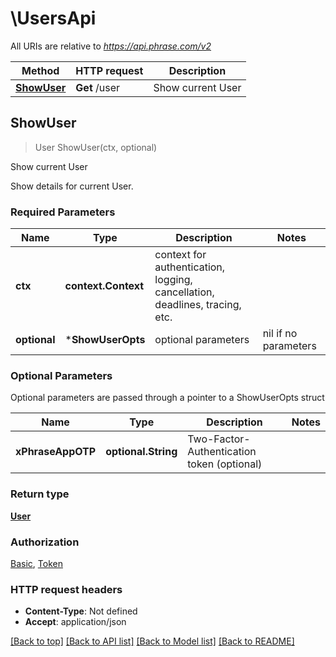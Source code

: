 # \UsersApi

All URIs are relative to *https://api.phrase.com/v2*

Method | HTTP request | Description
------------- | ------------- | -------------
[**ShowUser**](UsersApi.md#ShowUser) | **Get** /user | Show current User



## ShowUser

> User ShowUser(ctx, optional)

Show current User

Show details for current User.

### Required Parameters


Name | Type | Description  | Notes
------------- | ------------- | ------------- | -------------
**ctx** | **context.Context** | context for authentication, logging, cancellation, deadlines, tracing, etc.
 **optional** | ***ShowUserOpts** | optional parameters | nil if no parameters

### Optional Parameters

Optional parameters are passed through a pointer to a ShowUserOpts struct


Name | Type | Description  | Notes
------------- | ------------- | ------------- | -------------
 **xPhraseAppOTP** | **optional.String**| Two-Factor-Authentication token (optional) | 

### Return type

[**User**](user.md)

### Authorization

[Basic](../README.md#Basic), [Token](../README.md#Token)

### HTTP request headers

- **Content-Type**: Not defined
- **Accept**: application/json

[[Back to top]](#) [[Back to API list]](../README.md#documentation-for-api-endpoints)
[[Back to Model list]](../README.md#documentation-for-models)
[[Back to README]](../README.md)

